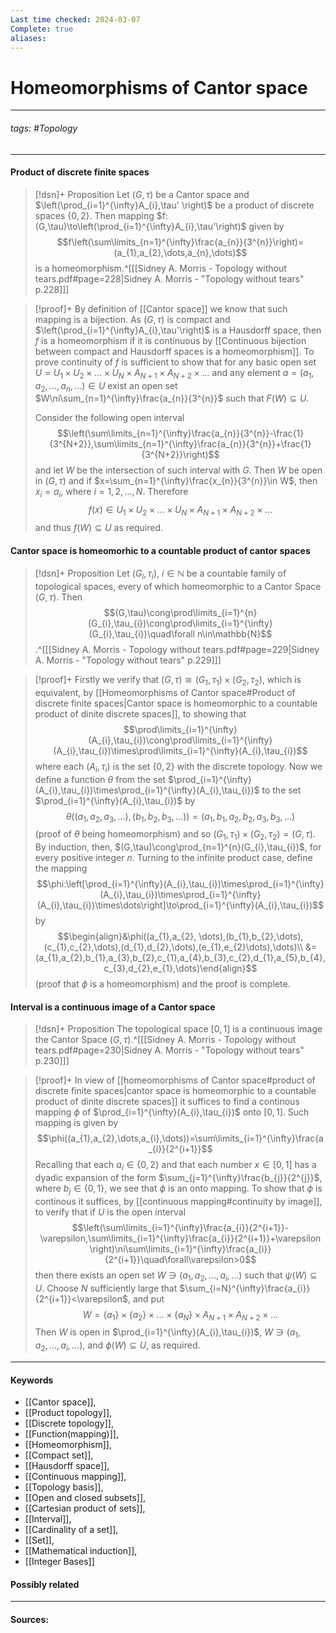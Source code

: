 ```yaml
---
Last time checked: 2024-03-07
Complete: true
aliases:
---
```

# Homeomorphisms of Cantor space
***
###### tags: #Topology 
***
#### Product of discrete finite spaces
>[!dsn]+ Proposition
>Let $(G,\tau)$ be a Cantor space and $\left(\prod_{i=1}^{\infty}A_{i},\tau' \right)$ be a product of discrete spaces $\{0,2\}$. Then mapping $f:(G,\tau)\to\left(\prod_{i=1}^{\infty}A_{i},\tau'\right)$ given by
>$$f\left(\sum\limits_{n=1}^{\infty}\frac{a_{n}}{3^{n}}\right)=(a_{1},a_{2},\dots,a_{n},\dots)$$
>is a homeomorphism.^[[[Sidney A. Morris - Topology without tears.pdf#page=228|Sidney A. Morris - "Topology without tears" p.228]]]

>[!proof]+
>By definition of [[Cantor space]] we know that such mapping is a bijection. As $(G,\tau)$ is compact and $\left(\prod_{i=1}^{\infty}A_{i},\tau'\right)$ is a Hausdorff space, then $f$ is a homeomorphism if it is continuous by [[Continuous bijection between compact and Hausdorff spaces is a homeomorphism]].
>To prove continuity of $f$ is sufficient to show that for any basic open set $U=U_{1}\times U_{2}\times\dots\times U_{N}\times A_{N+1}\times A_{N+2}\times\dots$ and any element $a=(a_{1},a_{2},\dots,a_{n},\dots)\in U$ exist an open set $W\ni\sum_{n=1}^{\infty}\frac{a_{n}}{3^{n}}$ such that $F(W)\subseteq U$.
>
>Consider the following open interval
>$$\left(\sum\limits_{n=1}^{\infty}\frac{a_{n}}{3^{n}}-\frac{1}{3^{N+2}},\sum\limits_{n=1}^{\infty}\frac{a_{n}}{3^{n}}+\frac{1}{3^{N+2}}\right)$$
>and let $W$ be the intersection of such interval with $G$. Then $W$ be open in $(G,\tau)$ and if $x=\sum_{n=1}^{\infty}\frac{x_{n}}{3^{n}}\in W$, then $x_{i}=a_{i}$, where $i=1,2,\dots,N$.
>Therefore
>$$f(x)\in U_{1}\times U_{2}\times\dots\times U_{N}\times A_{N+1}\times A_{N+2}\times\dots$$
>and thus $f(W)\subseteq U$ as required.

#### Cantor space is homeomorhic to a countable product of cantor spaces
>[!dsn]+ Proposition
>Let $(G_{i},\tau_{i})$, $i\in\mathbb{N}$ be a countable family of topological spaces, every of which homeomorphic to a Cantor Space $(G,\tau)$. Then
>$$(G,\tau)\cong\prod\limits_{i=1}^{n}(G_{i},\tau_{i})\cong\prod\limits_{i=1}^{\infty}(G_{i},\tau_{i})\quad\forall n\in\mathbb{N}$$
>.^[[[Sidney A. Morris - Topology without tears.pdf#page=229|Sidney A. Morris - "Topology without tears" p.229]]]

>[!proof]+
>Firstly we verify that $(G,\tau)\cong(G_{1},\tau_{1})\times(G_{2},\tau_{2})$, which is equivalent, by [[Homeomorphisms of Cantor space#Product of discrete finite spaces|Cantor space is homeomorphic to a countable product of dinite discrete spaces]], to showing that
>$$\prod\limits_{i=1}^{\infty}(A_{i},\tau_{i})\cong\prod\limits_{i=1}^{\infty}(A_{i},\tau_{i})\times\prod\limits_{i=1}^{\infty}(A_{i},\tau_{i})$$
>where each $(A_{i},\tau_{i})$ is the set $\{0,2\}$ with the discrete topology.
>Now we define a function $\theta$ from the set $\prod_{i=1}^{\infty}(A_{i},\tau_{i})\times\prod_{i=1}^{\infty}(A_{i},\tau_{i})$ to the set $\prod_{i=1}^{\infty}(A_{i},\tau_{i})$ by
>$$\theta((a_{1},a_{2},a_{3},\dots),(b_{1},b_{2},b_{3},\dots))=(a_{1},b_{1},a_{2},b_{2},a_{3},b_{3},\dots)$$
>(proof of $\theta$ being homeomorphism) and so $(G_{1},\tau_{1})\times(G_{2},\tau_{2})=(G,\tau)$.
>By induction, then, $(G,\tau)\cong\prod_{n=1}^{n}(G_{i},\tau_{i})$, for every positive integer $n$.
>Turning to the infinite product case, define the mapping
>$$\phi:\left[\prod_{i=1}^{\infty}(A_{i},\tau_{i})\times\prod_{i=1}^{\infty}(A_{i},\tau_{i})\times\prod_{i=1}^{\infty}(A_{i},\tau_{i})\times\dots\right]\to\prod_{i=1}^{\infty}(A_{i},\tau_{i})$$
>by 
>$$\begin{align}&\phi((a_{1},a_{2}, \dots),(b_{1},b_{2},\dots),(c_{1},c_{2},\dots),(d_{1},d_{2},\dots),(e_{1},e_{2}\dots),\dots)\\ &= (a_{1},a_{2},b_{1},a_{3},b_{2},c_{1},a_{4},b_{3},c_{2},d_{1},a_{5},b_{4},c_{3},d_{2},e_{1},\dots)\end{align}$$
>(proof that $\phi$ is a homeomorphism) and the proof is complete.

#### Interval is a continuous image of a Cantor space
>[!dsn]+ Proposition
>The topological space $[0,1]$ is a continuous image the Cantor Space $(G,\tau)$.^[[[Sidney A. Morris - Topology without tears.pdf#page=230|Sidney A. Morris - "Topology without tears" p.230]]]

>[!proof]+
>In view of [[homeomorphisms of Cantor space#product of discrete finite spaces|cantor space is homeomorphic to a countable product of dinite discrete spaces]] it suffices to find a continous mapping $\phi$ of $\prod_{i=1}^{\infty}(A_{i},\tau_{i})$ onto $[0,1]$. Such mapping is given by
>$$\phi((a_{1},a_{2},\dots,a_{i},\dots))=\sum\limits_{i=1}^{\infty}\frac{a_{i}}{2^{i+1}}$$
>Recalling that each $a_{i}\in\{0,2\}$ and that each number $x\in[0,1]$ has a dyadic expansion of the form $\sum_{j=1}^{\infty}\frac{b_{j}}{2^{j}}$, where $b_{j}\in\{0,1\}$, we see that $\phi$ is an onto mapping. To show that $\phi$ is continous it suffices, by [[continuous mapping#continuity by image]], to verify that if $U$ is the open interval
>$$\left(\sum\limits_{i=1}^{\infty}\frac{a_{i}}{2^{i+1}}-\varepsilon,\sum\limits_{i=1}^{\infty}\frac{a_{i}}{2^{i+1}}+\varepsilon \right)\ni\sum\limits_{i=1}^{\infty}\frac{a_{i}}{2^{i+1}}\quad\forall\varepsilon>0$$
>then there exists an open set $W\ni(a_{1},a_{2},\dots,a_{i},\dots)$ such that $\psi(W)\subseteq U$. Choose $N$ sufficiently large that $\sum_{i=N}^{\infty}\frac{a_{i}}{2^{i+1}}<\varepsilon$, and put
>$$W=\{a_{1}\}\times\{a_{2}\}\times\dots\times\{a_{N}\}\times A_{N+1}\times A_{N+2}\times\dots$$
>Then $W$ is open in $\prod_{i=1}^{\infty}(A_{i},\tau_{i})$, $W\ni(a_{1},a_{2},\dots,a_{i},\dots)$, and $\phi(W)\subseteq U$, as required. 

***
#### Keywords
- [[Cantor space]],
- [[Product topology]],
- [[Discrete topology]],
- [[Function(mapping)]],
- [[Homeomorphism]],
- [[Compact set]],
- [[Hausdorff space]],
- [[Continuous mapping]],
- [[Topology basis]],
- [[Open and closed subsets]],
- [[Cartesian product of sets]],
- [[Interval]],
- [[Cardinality of a set]],
- [[Set]],
- [[Mathematical induction]],
- [[Integer Bases]]
#### Possibly related
***
#### Sources: